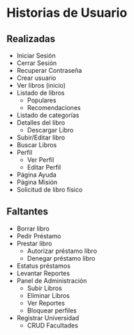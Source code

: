 # Historias de Usuario

## Realizadas

-   Iniciar Sesión
-   Cerrar Sesión
-   Recuperar Contraseña
-   Crear usuario
-   Ver libros (inicio)
-   Listado de libros
    -   Populares
    -   Recomendaciones
-   Listado de categorías
-   Detalles del libro
    -   Descargar Libro
-   Subir/Editar libro
-   Buscar Libros
-   Perfil
    -   Ver Perfil
    -   Editar Perfil
-   Página Ayuda
-   Página Misión
-   Solicitud de libro físico

## Faltantes

-   Borrar libro
-   Pedir Préstamo
-   Prestar libro
    -   Autorizar préstamo libro
    -   Denegar préstamo libro
-   Estatus préstamos
-   Levantar Reportes
-   Panel de Administración
    -   Subir Libros
    -   Eliminar Libros
    -   Ver Reportes
    -   Bloquear perfiles
-   Registrar Universidad
    -   CRUD Facultades

